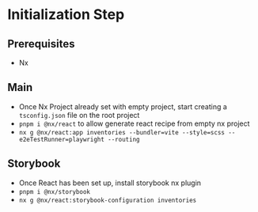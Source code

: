 # Initialization Step

## Prerequisites

- Nx

## Main

- Once Nx Project already set with empty project, start creating a `tsconfig.json` file on the root project
- `pnpm i @nx/react` to allow generate react recipe from empty nx project
- `nx g @nx/react:app inventories --bundler=vite --style=scss --e2eTestRunner=playwright --routing`

## Storybook

- Once React has been set up, install storybook nx plugin
- `pnpm i @nx/storybook`
- `nx g @nx/react:storybook-configuration inventories`
